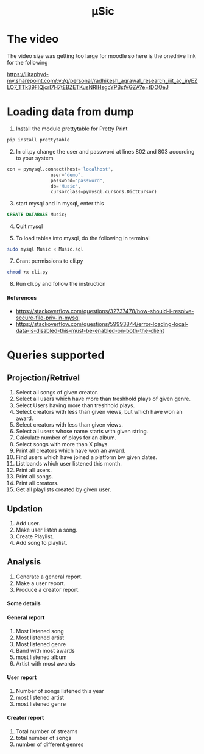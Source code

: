 <center> <h1> μSic </h1> </center>

# The video
The video size was getting too large for moodle so here is the onedrive link for the following

https://iiitaphyd-my.sharepoint.com/:v:/g/personal/radhikesh_agrawal_research_iiit_ac_in/EZLO7_TTk39FlQjcrl7H7tEBZETKusNRIHsgcYPBstVGZA?e=tDOOeJ

# Loading data from dump

1. Install the module prettytable for Pretty Print

```bash
pip install prettytable
```

2. In cli.py change the user and password at lines 802 and 803 according to your system

```python
con = pymysql.connect(host='localhost',
                user="demo",
                password="password",
                db='Music',
                cursorclass=pymysql.cursors.DictCursor)
```

3. start mysql and in mysql, enter this

```sql
CREATE DATABASE Music;
```

4. Quit mysql

6. To load tables into mysql, do the following in terminal

```bash
sudo mysql Music < Music.sql
```

7. Grant permissions to cli.py

```bash
chmod +x cli.py
```

8. Run cli.py and follow the instruction

#### References
* https://stackoverflow.com/questions/32737478/how-should-i-resolve-secure-file-priv-in-mysql
* https://stackoverflow.com/questions/59993844/error-loading-local-data-is-disabled-this-must-be-enabled-on-both-the-client

# Queries supported

## Projection/Retrivel
1. Select all songs of given creator.
2. Select all users which have more than treshhold plays of given genre.
3. Select Users having more than treshhold plays.
4. Select creators with less than given views, but which have won an award.
5. Select creators with less than given views.
6. Select all users whose name starts with given string.
7. Calculate number of plays for an album. 
8. Select songs with more than X plays. 
9. Print all creators which have won an award.
10. Find users which have joined a platform bw given dates.
11. List bands which user listened this month.
12. Print all users.
13. Print all songs.
14. Print all creators.
15. Get all playlists created by given user.

## Updation
1. Add user.
2. Make user listen a song.
3. Create Playlist.
4. Add song to playlist.

## Analysis
1. Generate a general report.
2. Make a user report.
3. Produce a creator report.

#### Some details

#### General report
1. Most listened song
2. Most listened artist
3. Most listened genre
4. Band with most awards
5. most listened album
6. Artist with most awards

#### User report
1. Number of songs listened this year
2. most listened artist
3. most listened genre

#### Creator report
1. Total number of streams
2. total number of songs
3. number of different genres


